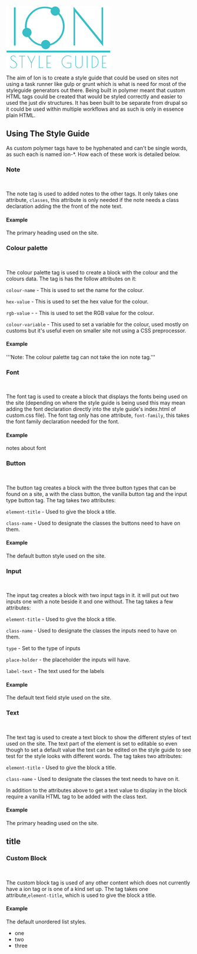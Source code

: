 ![alt tag](logo.png)

The aim of Ion is to create a style guide that could be used on sites not using a task runner like gulp or grunt which is what is need for most of the styleguide generators out there. Being built in polymer meant that custom HTML tags could be created that would be styled correctly and easier to used the just div structures. It has been built to be separate from drupal so it could be used within multiple workflows and as such is only in essence plain HTML.  


## Using The Style Guide ##
As custom polymer tags have to be hyphenated and can't be single words, as such each is named ion-*. How each of these work is detailed below.
### Note ###
<code><ion-note> </ion-note></code>

The note tag is used to added notes to the other tags. It only takes one attribute, <code>classes</code>, this attribute is only needed if the note needs a class declaration adding the the front of the note text.

#### Example ####
<source>
<ion-note classes=".title">The primary heading used on the site.</ion-note>
</source>

### Colour palette ### 
<code><ion-colour-palette> </ion-colour-palette></code>

The colour palette tag is used to create a block with the colour and the colours data. The tag is has the follow attributes on it:

<code>colour-name</code> - This is used to set the name for the colour.

<code>hex-value</code> - This is used to set the hex value for the colour.

<code>rgb-value</code> - - This is used to set the RGB value for the colour.

<code>colour-variable</code> - This used to set a variable for the colour, used mostly on customs but it's useful even on smaller site not using a CSS preprocessor.

#### Example ####
<source>
<ion-colour-palette colour-name="Scooter" hex-value="#37bec6" rgb-value="55,190,198" colour-variable="scooter"></ion-colour-palette>
</source>

'''Note: The colour palette tag can not take the ion note tag.'''

### Font ###
<code><ion-font> </ion-font></code>

The font tag is used to create a block that displays the fonts being used on the site (depending on where the style guide is being used this may mean adding the font declaration directly into the style guide's index.html of custom.css file). The font tag only has one attribute, <code>font-family</code>, this takes the font family declaration needed for the font. 


#### Example ####
<source>
<ion-font font-family="font-family: 'PT Serif', serif;">
   <ion-note>
      notes about font
   </ion-note>
</ion-font>
</source>

### Button ###
<code><ion-button> </ion-button></code>

The button tag creates a block with the three button types that can be found on a site, a with the class button, the vanilla button tag and the input type button tag. The tag takes two attributes:

<code>element-title</code> - Used to give the block a title.

<code>class-name</code> - Used to designate the classes the buttons need to have on them.

#### Example ####
<source>
<ion-button element-title="default button" class-name="button--default">
   <ion-note classes=".button-default">The default button style used on the site.</ion-note>
</ion-button>
</source>

### Input ###
<code><ion-input> </ion-input></code>

The input tag creates a block with two input tags in it. it will put out two inputs one with a note beside it and one without. The tag takes a few attributes:

<code>element-title</code> - Used to give the block a title.

<code>class-name</code> - Used to designate the classes the inputs need to have on them.

<code>type</code> - Set to the type of inputs

<code>place-holder</code> - the placeholder the inputs will have.

<code>label-text</code> - The text used for the labels

#### Example ####
<source>
<ion-input element-title="default form text field" class-name="default" type="text" place-holder="Placeholder text" label-text="label text">
  <ion-note>The default text field style used on the site.</ion-note>
</ion-input>
</source>

### Text ###
<code><ion-text> </ion-text></code>

The text tag is used to create a text block to show the different styles of text used on the site. The text part of the element is set to editable so even though to set a default value the text can be edited on the style guide to see test for the style looks with different words. The tag takes two attributes:

<code>element-title</code> - Used to give the block a title.

<code>class-name</code> - Used to designate the classes the text needs to have on it.

In addition to the attributes above to get a text value to display in the block require a vanilla HTML tag to be added with the class text.

#### Example ####
<source>
<ion-text element-title="heading 1" class-name="title">
  <ion-note classes=".title">The primary heading used on the site.</ion-note>
  <h2 class="text">title</h2>
</ion-text>
</source>

### Custom Block ###
<code><ion-custom-block> </ion-custom-block></code>

The custom block tag is used of any other content which does not currently have a ion tag or is one of a kind set up. The tag takes one attribute,<code>element-title</code>, which is used to give the block a title.

#### Example ####
<source>
<ion-custom-block element-title="default unordered list">
  <ion-note>The default unordered list styles.</ion-note>
    <ul>
      <li>one</li>
      <li>two</li>
      <li>three</li>
    </ul>
</ion-custom-block>
</source>

